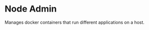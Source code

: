 <!-- Copyright Vespa.ai. Licensed under the terms of the Apache 2.0 license. See LICENSE in the project root. -->
# Node Admin

Manages docker containers that run different applications on a host.
